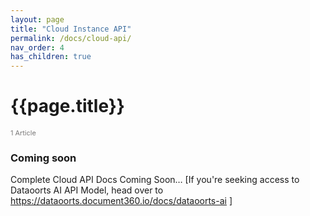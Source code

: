 ```yaml
---
layout: page
title: "Cloud Instance API" 
permalink: /docs/cloud-api/
nav_order: 4
has_children: true
---
```


# {{page.title}}

<div style="font-size:0.78em;color: #797878; margin-bottom:1.5em;">
     <span>1 Article</span>
</div>


### Coming soon
Complete Cloud API Docs Coming Soon… [If you're seeking access to Dataoorts AI API Model, head over to https://dataoorts.document360.io/docs/dataoorts-ai ]